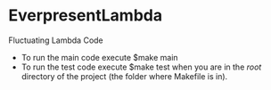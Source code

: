 EverpresentLambda
=================

Fluctuating Lambda Code

* To run the main code execute 
    $make main
* To run the test code execute
    $make test
when you are in the _root_ directory of the project (the folder where Makefile is in).